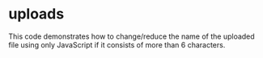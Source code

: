 # uploads

This code demonstrates how to change/reduce the name of the uploaded file using only JavaScript if it consists of more than 6 characters.
